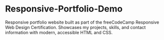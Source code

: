 # Responsive-Portfolio-Demo
Responsive portfolio website built as part of the freeCodeCamp Responsive Web Design Certification. Showcases my projects, skills, and contact information with modern, accessible HTML and CSS.
